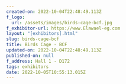 ```yaml
---
created-on: 2022-10-04T22:48:49.113Z
f_logo:
  url: /assets/images/birds-cage-bcf.jpg
f_exhibitor-url: https://www.Elawael-eg.com
layout: "[exhibitors].html"
slug: birds-cage-bcf
title: Birds Cage - BCF
updated-on: 2022-10-04T22:48:49.113Z
published-on: null
f_address: Hall 1 - D172
tags: exhibitors
date: 2022-10-05T10:55:13.015Z
---
```

